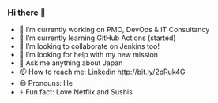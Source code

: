 ### Hi there 👋
- 🔭 I’m currently working on PMO, DevOps & IT Consultancy
- 🌱 I’m currently learning GitHub Actions (started)
- 👯 I’m looking to collaborate on Jenkins too!
- 🤔 I’m looking for help with my new mission
- 💬 Ask me anything about Japan
- 📫 How to reach me: Linkedin http://bit.ly/2pRuk4G
- 😄 Pronouns: He
- ⚡ Fun fact: Love Netflix and Sushis

<!--
**dimitri-pletschette/dimitri-pletschette** is a ✨ _special_ ✨ repository because its `README.md` (this file) appears on your GitHub profile.
